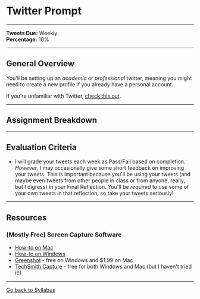 # Twitter Prompt

_____

**Tweets Due:** Weekly <br />
**Percentage:** 10% <br />

_____

## General Overview

You'll be setting up an *academic* or *professional* twitter, meaning you might need to create a new profile if you already have a personal account. 

If you're unfamiliar with Twitter, [check this out](https://digitalhumanities.berkeley.edu/twitter-scholarly-networking). 

_____

## Assignment Breakdown

_____

## Evaluation Criteria

* I will grade your tweets each week as Pass/Fail based on completion. *However*, I may occasionally give some short feedback on improving your tweets. This is important because you'll be using your tweets (and maybe even tweets from other people in class or from anyone, really, but I digress) in your Final Reflection. You'll be *required* to use some of your own tweets in that reflection, so take your tweets seriously!

_____

## Resources

### (Mostly Free) Screen Capture Software 

* [How-to on Mac](https://support.apple.com/en-us/HT201361)
* [How-to on Windows](https://www.businessinsider.com/how-to-screenshot-on-windows)
* [Greenshot](https://getgreenshot.org/downloads/) - free on Windows and $1.99 on Mac
* [TechSmith Capture](https://www.techsmith.com/jing-tool.html) - free for both Windows and Mac (but I haven't tried it!)

_____

[Go back to Syllabus](https://deanna-stover.github.io/coursesCNU/2020/idst270fall2020) 
